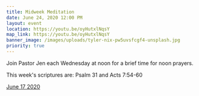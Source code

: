 ```yaml
---
title: Midweek Meditation
date: June 24, 2020 12:00 PM
layout: event
location: https://youtu.be/oyHutxlNqsY
map_link: https://youtu.be/oyHutxlNqsY
banner_image: /images/uploads/tyler-nix-pw5uvsfcgf4-unsplash.jpg
priority: true
---
```

Join Pastor Jen each Wednesday at noon for a brief time for noon prayers.

This week's scriptures are: Psalm 31 and Acts 7:54-60

[June 17 2020](https://youtu.be/oyHutxlNqsY)